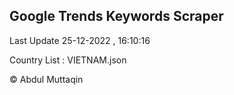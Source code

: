 

## Google Trends Keywords Scraper 
 
Last Update 25-12-2022 , 16:10:16

Country List :
VIETNAM.json



© Abdul Muttaqin 
